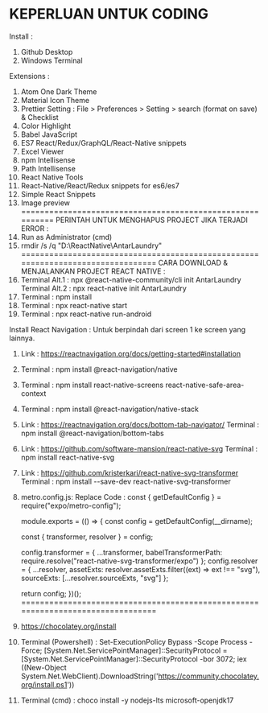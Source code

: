 KEPERLUAN UNTUK CODING
================================================================================
Install :
1. Github Desktop
2. Windows Terminal
				
Extensions :
1. Atom One Dark Theme
2. Material Icon Theme
3. Prettier
   Setting :
   File > Preferences > Setting > search (format on save) & Checklist
4. Color Highlight
5. Babel JavaScript
6. ES7 React/Redux/GraphQL/React-Native snippets
7. Excel Viewer
8. npm Intellisense
9. Path Intellisense
10. React Native Tools
11. React-Native/React/Redux snippets for es6/es7
12. Simple React Snippets
13. Image preview
==========================================================
PERINTAH UNTUK MENGHAPUS PROJECT JIKA TERJADI ERROR :
1. Run as Administrator (cmd)
2. rmdir /s /q "D:\ReactNative\AntarLaundry"
================================================================================
CARA DOWNLOAD & MENJALANKAN PROJECT REACT NATIVE :
1. Terminal Alt.1 : npx @react-native-community/cli init AntarLaundry
   Terminal Alt.2 : npx react-native init AntarLaundry
2. Terminal : npm install
3. Terminal : npx react-native start
4. Terminal : npx react-native run-android

Install React Navigation :
Untuk berpindah dari screen 1 ke screen yang lainnya.
1. Link : https://reactnavigation.org/docs/getting-started#installation
2. Terminal : npm install @react-navigation/native
3. Terminal : npm install react-native-screens react-native-safe-area-context
4. Terminal : npm install @react-navigation/native-stack
5. Link : https://reactnavigation.org/docs/bottom-tab-navigator/
   Terminal : npm install @react-navigation/bottom-tabs
6. Link : https://github.com/software-mansion/react-native-svg
   Terminal : npm install react-native-svg
7. Link : https://github.com/kristerkari/react-native-svg-transformer
   Terminal : npm install --save-dev react-native-svg-transformer
8. metro.config.js:
   Replace Code :
   const { getDefaultConfig } = require("expo/metro-config");

   module.exports = (() => {
     const config = getDefaultConfig(__dirname);

     const { transformer, resolver } = config;

     config.transformer = {
       ...transformer,
       babelTransformerPath: require.resolve("react-native-svg-transformer/expo")
     };
     config.resolver = {
       ...resolver,
       assetExts: resolver.assetExts.filter((ext) => ext !== "svg"),
       sourceExts: [...resolver.sourceExts, "svg"]
     };

     return config;
   })();
================================================================================
1. https://chocolatey.org/install
2. Terminal (Powershell)  : Set-ExecutionPolicy Bypass -Scope Process -Force; [System.Net.ServicePointManager]::SecurityProtocol = [System.Net.ServicePointManager]::SecurityProtocol -bor 3072; iex ((New-Object System.Net.WebClient).DownloadString('https://community.chocolatey.org/install.ps1'))
3. Terminal (cmd) : choco install -y nodejs-lts microsoft-openjdk17
